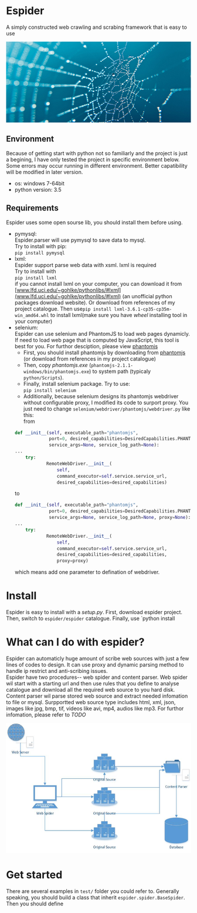 # Espider
A simply constructed web crawling and scrabing framework that is easy to use  

![](https://github.com/MeteorKepler/espider/raw/master/artworks/spider-web.jpg)  

## Environment  
Because of getting start with python not so familiarly and the project is just a begining, I have only tested the project in specific environment below. 
Some errors may occur running in different environment. Better capatibility will be modified in later version.
* os: windows 7-64bit
* python version: 3.5  

## Requirements
Espider uses some open sourse lib, you should install them before using.
* pymysql:   
Espider.parser will use pymysql to save data to mysql.  
Try to install with pip:  
`
pip install pymysql
`
* lxml:   
Espider support parse web data with xsml. lxml is required  
Try to install with  
`
pip install lxml
`  
if you cannot install lxml on your computer, you can download it from [www.lfd.uci.edu/~gohlke/pythonlibs/#lxml](www.lfd.uci.edu/~gohlke/pythonlibs/#lxml)
(an unofficial python packages download website). Or download from references of my project catalogue. Then use`pip install lxml-3.6.1-cp35-cp35m-win_amd64.whl`
to install lxml(make sure you have *wheel* installing tool in your computer)  
* selenium:  
Espider can use selenium and PhantomJS to load web pages dynamicly. If need to load web page that is computed by
JavaScript, this tool is best for you. For furthor desciption, please view [phantomjs](http://phantomjs.org/)
    * First, you should install phantomjs by downloading from [phantomjs](http://phantomjs.org/) (or download from references 
    in my project catalogue)  
    * Then, copy *phantomjs.exe* (`phantomjs-2.1.1-windows/bin/phantomjs.exe`) to system path (typicaly `python/Scripts`).  
    * Finally, install selenium package. Try to use:  
    `
    pip install selenium
    `  
    * Additionally, because selenium designs its phantomjs webdriver without configurable proxy, I modified its code 
    to surport proxy. You just need to change `selenium/webdriver/phantomjs/webdriver.py` like this:  
    from  
    ```python
    def __init__(self, executable_path="phantomjs",
                 port=0, desired_capabilities=DesiredCapabilities.PHANTOMJS,
                 service_args=None, service_log_path=None):  
    ...  
        try:
                RemoteWebDriver.__init__(
                    self,
                    command_executor=self.service.service_url,
                    desired_capabilities=desired_capabilities)
    ```  
    to  
    ```python
    def __init__(self, executable_path="phantomjs",
                 port=0, desired_capabilities=DesiredCapabilities.PHANTOMJS,
                 service_args=None, service_log_path=None, proxy=None):  
    ...  
        try:
                RemoteWebDriver.__init__(
                    self,
                    command_executor=self.service.service_url,
                    desired_capabilities=desired_capabilities,
                    proxy=proxy)
    ```  
    which means add one parameter to defination of webdriver.  
# Install  
Espider is easy to install with a *setup.py*. First, download espider project. Then, switch to `espider/espider` catalogue. Finally, use `python install  
# What can I do with espider?  
Espider can automaticly huge amount of scribe web sources with just a few lines of codes to design. It can use proxy and dynamic parsing method to handle ip restrict and anti-scribing issues.  
Espider have two procedures-- web spider and content parser. Web spider wil start with a starting url and then use rules that you define to analyse catalogue and download all the required web source to you hard disk. Content parser wil parse stored web source and extract needed infomation to file or mysql.
Surpportted web source type includes html, xml, json, images like jpg, bmp, tif, videos like avi, mp4, audios like mp3. For furthor infomation, please refer to *TODO*  

![](https://github.com/MeteorKepler/espider/raw/master/artworks/mainproc.jpg)  

# Get started  
There are several examples in `test/` folder you could refer to. Generally speaking, you should build a class that inherit `espider.spider.BaseSpider`. Then you should define 

